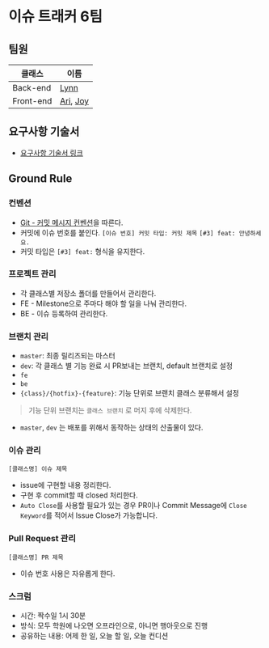 # 이슈 트래커 6팀 

## 팀원

| 클래스      | 이름                      |
| --------- | -------------------------- |
| Back-end  | [Lynn](https://github.com/beemiel)               |
| Front-end | [Ari](https://github.com/kiyoesjh), [Joy](https://github.com/hyewon3938) |

## 요구사항 기술서

- [요구사항 기술서 링크](https://docs.google.com/spreadsheets/d/1AKbVOhbtzQBHHvSQ5NWxHDMYCnS-LLbWjQGHiJXORaQ/edit#gid=2126769268)

## Ground Rule

### 컨벤션

- [Git - 커밋 메시지 컨벤션](https://doublesprogramming.tistory.com/256)을 따른다. 
- 커밋에 이슈 번호를 붙인다. 
  `[이슈 번호] 커밋 타입: 커밋 제목`
  `[#3] feat: 안녕하세요.`
- 커밋 타입은 `[#3] feat:` 형식을 유지한다.

          
### 프로젝트 관리

- 각 클래스별 저장소 폴더를 만들어서 관리한다.
- FE - Milestone으로 주마다 해야 할 일을 나눠 관리한다.
- BE - 이슈 등록하여 관리한다. 

### 브랜치 관리

- `master`: 최종 릴리즈되는 마스터
- `dev`: 각 클래스 별 기능 완료 시 PR보내는 브랜치, default 브랜치로 설정
- `fe` 
- `be`
- `{class}/{hotfix}-{feature}`: 기능 단위로 브랜치 클래스 분류해서 설정

> 기능 단위 브랜치는 `클래스 브랜치` 로 머지 후에 삭제한다.
- `master`, `dev` 는 배포를 위해서 동작하는 상태의 산출물이 있다.



### 이슈 관리

`[클래스명] 이슈 제목`
- issue에 구현할 내용 정리한다.
- 구현 후 commit할 때 closed 처리한다.
- `Auto Close`를 사용할 필요가 있는 경우 PR이나 Commit Message에 `Close Keyword`를 적어서 Issue Close가 가능합니다.


### Pull Request 관리

`[클래스명] PR 제목`
- 이슈 번호 사용은 자유롭게 한다.

### 스크럼

- 시간: 짝수일 1시 30분
- 방식: 모두 학원에 나오면 오프라인으로, 아니면 행아웃으로 진행
- 공유하는 내용: 어제 한 일, 오늘 할 일, 오늘 컨디션
